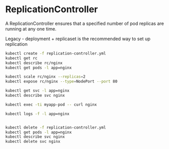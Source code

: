 # ReplicationController
A ReplicationController ensures that a specified number of pod replicas are running at any one time.

Legacy - deployment + replicaset is the recommended way to set up replication

```sh
kubectl create -f replication-controller.yml
kubectl get rc
kubectl describe rc/nginx
kubectl get pods -l app=nginx

kubectl scale rc/nginx --replicas=2
kubectl expose rc/nginx --type=NodePort --port 80

kubectl get svc -l app=nginx
kubectl describe svc nginx

kubectl exec -ti myapp-pod -- curl nginx

kubectl logs -f -l app=nginx


kubectl delete -f replication-controller.yml
kubectl get pods -l app=nginx
kubectl describe svc nginx
kubectl delete svc nginx
```